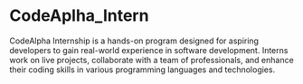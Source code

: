 # CodeAplha_Intern
CodeAlpha Internship is a hands-on program designed for aspiring developers to gain real-world experience in software development. Interns work on live projects, collaborate with a team of professionals, and enhance their coding skills in various programming languages and technologies. 
